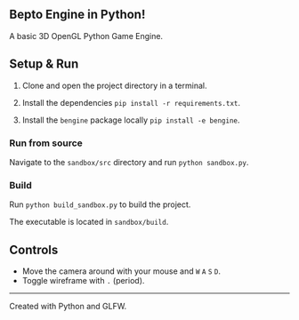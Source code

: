 ## Bepto Engine in Python!

A basic 3D OpenGL Python Game Engine.

## Setup & Run

1. Clone and open the project directory in a terminal.

2. Install the dependencies `pip install -r requirements.txt`.

3. Install the `bengine` package locally `pip install -e bengine`.

### Run from source

Navigate to the `sandbox/src` directory and run `python sandbox.py`.

### Build

Run `python build_sandbox.py` to build the project. 

The executable is located in `sandbox/build`.

## Controls

- Move the camera around with your mouse and `W` `A` `S` `D`.
- Toggle wireframe with `.` (period).

--------

Created with Python and GLFW.
